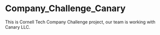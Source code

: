 # Company_Challenge_Canary
This is Cornell Tech Company Challenge project, our team is working with Canary LLC. 
